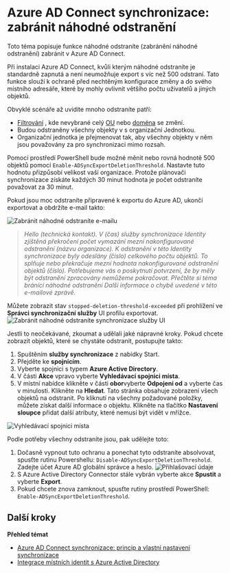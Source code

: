 <properties
   pageTitle="Azure AD Connect synchronizace: zabránit náhodné odstraníte | Microsoft Azure"
   description="Toto téma popisuje funkce náhodné odstraníte (zabránění náhodné odstranění) zabránit v Azure AD Connect."
   services="active-directory"
   documentationCenter=""
   authors="AndKjell"
   manager="femila"
   editor=""/>

<tags
   ms.service="active-directory"
   ms.devlang="na"
   ms.topic="article"
   ms.tgt_pltfrm="na"
   ms.workload="identity"
   ms.date="09/01/2016"
   ms.author="billmath"/>

# <a name="azure-ad-connect-sync-prevent-accidental-deletes"></a>Azure AD Connect synchronizace: zabránit náhodné odstranění
Toto téma popisuje funkce náhodné odstraníte (zabránění náhodné odstranění) zabránit v Azure AD Connect.

Při instalaci Azure AD Connect, kvůli kterým náhodné odstraníte je standardně zapnutá a není neumožňuje export s víc než 500 odstraní. Tato funkce slouží k ochraně před nechtěným konfigurace změny a do svého místního adresáře, které by mohly ovlivnit většího počtu uživatelů a jiných objektů.

Obvyklé scénáře až uvidíte mnoho odstraníte patří:

- [Filtrování](active-directory-aadconnectsync-configure-filtering.md) , kde nevybrané celý [OU](active-directory-aadconnectsync-configure-filtering.md#organizational-unitbased-filtering) nebo [doména](active-directory-aadconnectsync-configure-filtering.md#domain-based-filtering) se změní.
- Budou odstraněny všechny objekty v s organizační Jednotkou.
- Organizační jednotka je přejmenovat tak, aby všechny objekty v něm jsou považovány za pro synchronizaci mimo rozsah.

Pomocí prostředí PowerShell bude možné měnit nebo rovná hodnotě 500 objektů pomocí `Enable-ADSyncExportDeletionThreshold`. Nastavte tuto hodnotu přizpůsobí velikost vaší organizace. Protože plánovači synchronizace získáte každých 30 minut hodnota je počet odstraníte považovat za 30 minut.

Pokud jsou moc odstraníte připravené k exportu do Azure AD, ukončí exportovat a obdržíte e-mail takto:

![Zabránit náhodné odstraníte e-mailu](./media/active-directory-aadconnectsync-feature-prevent-accidental-deletes/email.png)

> *Hello (technická kontakt). V (čas) služby synchronizace Identity zjištěná překročení počet vymazání mezní nakonfigurované odstranění (názvu organizace). K odstranění v této Identity synchronizace byly odeslány (číslo) celkového počtu objektů. To splňuje nebo překračuje mezní hodnota nakonfigurované odstranění objektů (číslo). Potřebujeme vás o poskytnutí potvrzení, že by měly být odstranění zpracovány nemůžeme pokračovat. Přečtěte si téma bránící náhodné odstranění Další informace o chybě uvedené v této e-mailové zprávě.*

Můžete zobrazit stav `stopped-deletion-threshold-exceeded` při prohlížení ve **Správci synchronizační služby** UI profilu exportovat.
![Zabránit náhodné odstraníte synchronizace služby UI](./media/active-directory-aadconnectsync-feature-prevent-accidental-deletes/syncservicemanager.png)

Jestli to neočekávané, zkoumat a udělali jaké nápravné kroky. Pokud chcete zobrazit objektů, které se chystáte odstranit, postupujte takto:

1. Spuštěním **služby synchronizace** z nabídky Start.
2. Přejděte ke **spojnicím**.
3. Vyberte spojnici s typem **Azure Active Directory**.
4. V části **Akce** vpravo vyberte **Vyhledávací spojnici místa**.
5. V místní nabídce klikněte v části **obor**vyberte **Odpojení od** a vyberte čas v minulosti. Klikněte na **Hledat**. Tato stránka obsahuje zobrazení všech objektů na odstranit. Po kliknutí na všechny požadované položky, můžete získat další informace o objektu. Klikněte na tlačítko **Nastavení sloupce** přidat další atributy, které nemusí být vidět v mřížce.

![Vyhledávací spojnici místa](./media/active-directory-aadconnectsync-feature-prevent-accidental-deletes/searchcs.png)

Podle potřeby všechny odstraníte jsou, pak udělejte toto:

1. Dočasně vypnout tuto ochranu a ponechat tyto odstraníte absolvovat, spusťte rutinu Powershellu: `Disable-ADSyncExportDeletionThreshold`. Zadejte účet Azure AD globální správce a heslo.
![Přihlašovací údaje](./media/active-directory-aadconnectsync-feature-prevent-accidental-deletes/credentials.png)
2. S Azure Active Directory Connector stále vybrán vyberte akce **Spustit** a vyberte **Export**.
3. Pokud chcete znova zamknout, spusťte rutiny prostředí PowerShell: `Enable-ADSyncExportDeletionThreshold`.

## <a name="next-steps"></a>Další kroky

**Přehled témat**

- [Azure AD Connect synchronizace: princip a vlastní nastavení synchronizace](active-directory-aadconnectsync-whatis.md)
- [Integrace místních identit s Azure Active Directory](active-directory-aadconnect.md)
